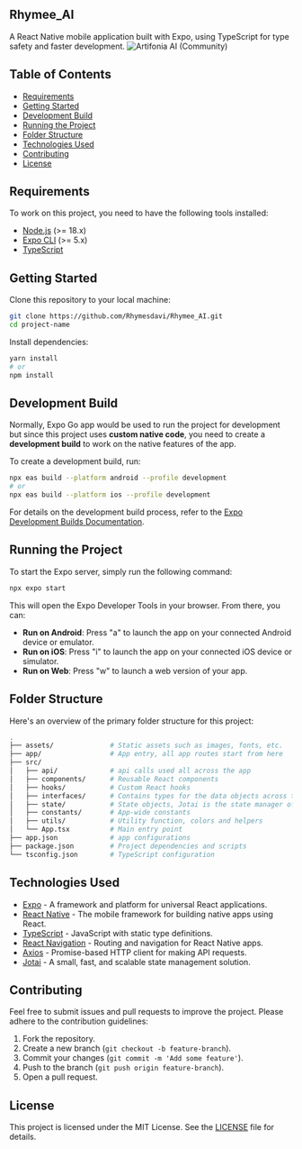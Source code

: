 
## Rhymee_AI
A React Native mobile application built with Expo, using TypeScript for type safety and faster development.
![Artifonia AI (Community)](https://github.com/user-attachments/assets/d6169620-1256-4e02-8291-4df348fa5f42)



## Table of Contents

- [Requirements](#requirements)
- [Getting Started](#getting-started)
- [Development Build](#development-build)
- [Running the Project](#running-the-project)
- [Folder Structure](#folder-structure)
- [Technologies Used](#technologies-used)
- [Contributing](#contributing)
- [License](#license)

## Requirements

To work on this project, you need to have the following tools installed:

- [Node.js](https://nodejs.org/en/) (>= 18.x)
- [Expo CLI](https://docs.expo.dev/get-started/installation/) (>= 5.x)
- [TypeScript](https://www.typescriptlang.org/)

## Getting Started

Clone this repository to your local machine:

```bash
git clone https://github.com/Rhymesdavi/Rhymee_AI.git
cd project-name
```

Install dependencies:

```bash
yarn install
# or
npm install
```

## Development Build

Normally, Expo Go app would be used to run the project for development but since this project uses **custom native code**, you need to create a **development build** to work on the native features of the app.

To create a development build, run:

```bash
npx eas build --platform android --profile development
# or
npx eas build --platform ios --profile development
```

For details on the development build process, refer to the [Expo Development Builds Documentation](https://docs.expo.dev/development/introduction/).

## Running the Project

To start the Expo server, simply run the following command:

```bash
npx expo start
```

This will open the Expo Developer Tools in your browser. From there, you can:

- **Run on Android**: Press "a" to launch the app on your connected Android device or emulator.
- **Run on iOS**: Press "i" to launch the app on your connected iOS device or simulator.
- **Run on Web**: Press "w" to launch a web version of your app.

## Folder Structure

Here's an overview of the primary folder structure for this project:

```bash
.
├── assets/              # Static assets such as images, fonts, etc.
├── app/                 # App entry, all app routes start from here
├── src/
│   ├── api/             # api calls used all across the app
│   ├── components/      # Reusable React components
│   ├── hooks/           # Custom React hooks
│   ├── interfaces/      # Contains types for the data objects across the app
│   ├── state/           # State objects, Jotai is the state manager of choice
│   ├── constants/       # App-wide constants
│   ├── utils/           # Utility function, colors and helpers
│   └── App.tsx          # Main entry point
├── app.json             # app configurations
├── package.json         # Project dependencies and scripts
└── tsconfig.json        # TypeScript configuration

```

## Technologies Used

- [Expo](https://expo.dev/) - A framework and platform for universal React applications.
- [React Native](https://reactnative.dev/) - The mobile framework for building native apps using React.
- [TypeScript](https://www.typescriptlang.org/) - JavaScript with static type definitions.
- [React Navigation](https://reactnavigation.org/) - Routing and navigation for React Native apps.
- [Axios](https://axios-http.com/) - Promise-based HTTP client for making API requests.
- [Jotai](https://jotai.org/docs/introduction) - A small, fast, and scalable state management solution.

## Contributing

Feel free to submit issues and pull requests to improve the project. Please adhere to the contribution guidelines:

1. Fork the repository.
2. Create a new branch (`git checkout -b feature-branch`).
3. Commit your changes (`git commit -m 'Add some feature'`).
4. Push to the branch (`git push origin feature-branch`).
5. Open a pull request.

## License

This project is licensed under the MIT License. See the [LICENSE](LICENSE) file for details.

